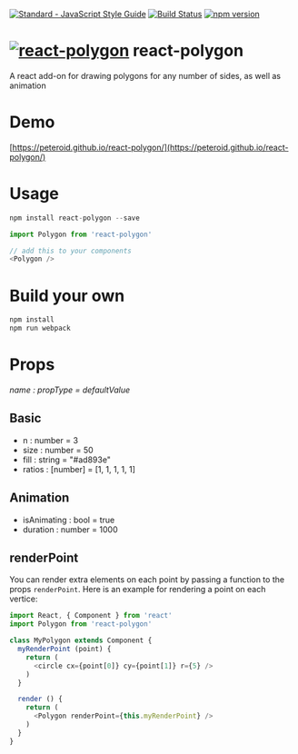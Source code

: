 [![Standard - JavaScript Style Guide](https://img.shields.io/badge/code%20style-standard-brightgreen.svg)](http://standardjs.com/) [![Build Status](https://travis-ci.org/peteroid/react-polygon.svg?branch=master)](https://travis-ci.org/peteroid/react-polygon) [![npm version](https://badge.fury.io/js/react-polygon.svg)](https://badge.fury.io/js/react-polygon)

# [![react-polygon](https://png.icons8.com/nolan/40/ff723f/polygon.png)](https://peteroid.github.io/react-polygon/) react-polygon
A react add-on for drawing polygons for any number of sides, as well as animation

# Demo
[https://peteroid.github.io/react-polygon/](https://peteroid.github.io/react-polygon/)

# Usage
```javascript
npm install react-polygon --save
```

```javascript
import Polygon from 'react-polygon'

// add this to your components
<Polygon />
```


# Build your own
```javascript
npm install
npm run webpack
```

# Props
_name : propType = defaultValue_

## Basic
- n : number = 3
- size : number = 50
- fill : string = "#ad893e"
- ratios : [number] = [1, 1, 1, 1, 1]

## Animation
- isAnimating : bool = true
- duration : number = 1000

## renderPoint
You can render extra elements on each point by passing a function to the props `renderPoint`. Here is an example for rendering a point on each vertice:

```javascript
import React, { Component } from 'react'
import Polygon from 'react-polygon'

class MyPolygon extends Component {
  myRenderPoint (point) {
    return (
      <circle cx={point[0]} cy={point[1]} r={5} />
    )
  }

  render () {
    return (
      <Polygon renderPoint={this.myRenderPoint} />
    )
  }
}
```
